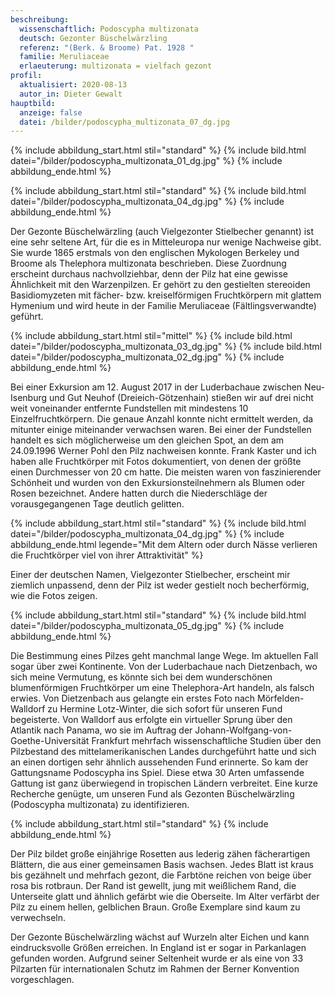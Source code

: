 ```yaml
---
beschreibung:
  wissenschaftlich: Podoscypha multizonata
  deutsch: Gezonter Büschelwärzling
  referenz: "(Berk. & Broome) Pat. 1928 "
  familie: Meruliaceae
  erlaeuterung: multizonata = vielfach gezont
profil:
  aktualisiert: 2020-08-13
  autor_in: Dieter Gewalt
hauptbild:
  anzeige: false
  datei: /bilder/podoscypha_multizonata_07_dg.jpg
---
```

{% include abbildung_start.html stil="standard" %}
{% include bild.html datei="/bilder/podoscypha_multizonata_01_dg.jpg" %}
{% include abbildung_ende.html %}

{% include abbildung_start.html stil="standard" %}
{% include bild.html datei="/bilder/podoscypha_multizonata_04_dg.jpg" %}
{% include abbildung_ende.html %}

Der Gezonte Büschelwärzling (auch Vielgezonter Stielbecher genannt) ist eine sehr seltene Art, für die es in Mitteleuropa nur wenige Nachweise gibt. Sie wurde 1865 erstmals von den englischen Mykologen Berkeley und Broome als Thelephora multizonata beschrieben. Diese Zuordnung erscheint durchaus nachvollziehbar, denn der Pilz hat eine gewisse Ähnlichkeit mit den Warzenpilzen. Er gehört zu den gestielten stereoiden Basidiomyzeten mit fächer- bzw. kreiselförmigen Fruchtkörpern mit glattem Hymenium und wird heute in der Familie Meruliaceae (Fältlingsverwandte) geführt.

{% include abbildung_start.html stil="mittel" %}
{% include bild.html datei="/bilder/podoscypha_multizonata_03_dg.jpg" %}
{% include bild.html datei="/bilder/podoscypha_multizonata_02_dg.jpg" %}
{% include abbildung_ende.html %}

Bei einer Exkursion am 12. August 2017 in der Luderbachaue zwischen Neu-Isenburg und Gut Neuhof (Dreieich-Götzenhain) stießen wir auf drei nicht weit voneinander entfernte Fundstellen mit mindestens 10 Einzelfruchtkörpern. Die genaue Anzahl konnte nicht ermittelt werden, da mitunter einige miteinander verwachsen waren. Bei einer der Fundstellen handelt es sich möglicherweise um den gleichen Spot, an dem am 24.09.1996 Werner Pohl den Pilz nachweisen konnte. Frank Kaster und ich haben alle Fruchtkörper mit Fotos dokumentiert, von denen der größte einen Durchmesser von 20 cm hatte. Die meisten waren von faszinierender Schönheit und wurden von den Exkursionsteilnehmern als Blumen oder Rosen bezeichnet. Andere hatten durch die Niederschläge der vorausgegangenen Tage deutlich gelitten.

{% include abbildung_start.html stil="standard" %}
{% include bild.html datei="/bilder/podoscypha_multizonata_04_dg.jpg" %}
{% include abbildung_ende.html legende="Mit dem Altern oder durch Nässe verlieren die Fruchtkörper viel von ihrer Attraktivität" %}



Einer der deutschen Namen, Vielgezonter Stielbecher, erscheint mir ziemlich unpassend, denn der Pilz ist weder gestielt noch becherförmig, wie die Fotos zeigen.

{% include abbildung_start.html stil="standard" %}
{% include bild.html datei="/bilder/podoscypha_multizonata_05_dg.jpg" %}
{% include abbildung_ende.html %}

Die Bestimmung eines Pilzes geht manchmal lange Wege. Im aktuellen Fall sogar über zwei Kontinente. Von der Luderbachaue nach Dietzenbach, wo sich meine Vermutung, es könnte sich bei dem wunderschönen blumenförmigen Fruchtkörper um eine Thelephora-Art handeln, als falsch erwies. Von Dietzenbach aus gelangte ein erstes Foto nach Mörfelden-Walldorf zu Hermine Lotz-Winter, die sich sofort für unseren Fund begeisterte. Von Walldorf aus erfolgte ein virtueller Sprung über den Atlantik nach Panama, wo sie im Auftrag der Johann-Wolfgang-von-Goethe-Universität Frankfurt mehrfach wissenschaftliche Studien über den Pilzbestand des mittelamerikanischen Landes durchgeführt hatte und sich an einen dortigen sehr ähnlich aussehenden Fund erinnerte. So kam der Gattungsname Podoscypha ins Spiel. Diese etwa 30 Arten umfassende Gattung ist ganz überwiegend in tropischen Ländern verbreitet. Eine kurze Recherche genügte, um unseren Fund als Gezonten Büschelwärzling (Podoscypha multizonata) zu identifizieren.

{% include abbildung_start.html stil="standard" %}
{% include abbildung_ende.html %}

Der Pilz bildet große einjährige Rosetten aus lederig zähen fächerartigen Blättern, die aus einer gemeinsamen Basis wachsen. Jedes Blatt ist kraus bis gezähnelt und mehrfach gezont, die Farbtöne reichen von beige über rosa bis rotbraun. Der Rand ist gewellt, jung mit weißlichem Rand, die Unterseite glatt und ähnlich gefärbt wie die Oberseite. Im Alter verfärbt der Pilz zu einem hellen, gelblichen Braun. Große Exemplare sind kaum zu verwechseln.

Der Gezonte Büschelwärzling wächst auf Wurzeln alter Eichen und kann eindrucksvolle Größen erreichen. In England ist er sogar in Parkanlagen gefunden worden. Aufgrund seiner Seltenheit wurde er als eine von 33 Pilzarten für internationalen Schutz im Rahmen der Berner Konvention vorgeschlagen.
